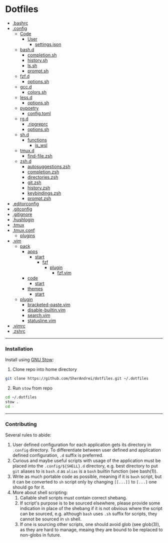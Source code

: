 # Dotfiles

- [.bashrc](./.bashrc)
- [.config](./.config)
  - [Code](./.config/Code)
    - [User](./.config/Code/User)
      - [settings.json](./.config/Code/User/settings.json)
  - [bash.d](./.config/bash.d)
    - [completion.sh](./.config/bash.d/completion.sh)
    - [history.sh](./.config/bash.d/history.sh)
    - [ls.sh](./.config/bash.d/ls.sh)
    - [prompt.sh](./.config/bash.d/prompt.sh)
  - [fzf.d](./.config/fzf.d)
    - [options.sh](./.config/fzf.d/options.sh)
  - [gcc.d](./.config/gcc.d)
    - [colors.sh](./.config/gcc.d/colors.sh)
  - [less.d](./.config/less.d)
    - [options.sh](./.config/less.d/options.sh)
  - [pypoetry](./.config/pypoetry)
    - [config.toml](./.config/pypoetry/config.toml)
  - [rg.d](./.config/rg.d)
    - [.ripgreprc](./.config/rg.d/.ripgreprc)
    - [options.sh](./.config/rg.d/options.sh)
  - [sh.d](./.config/sh.d)
    - [functions](./.config/sh.d/functions)
      - [is_wsl](./.config/sh.d/functions/is_wsl)
  - [tmux.d](./.config/tmux.d)
    - [find-file.zsh](./.config/tmux.d/find-file.zsh)
  - [zsh.d](./.config/zsh.d)
    - [autosuggestions.zsh](./.config/zsh.d/autosuggestions.zsh)
    - [completion.zsh](./.config/zsh.d/completion.zsh)
    - [directories.zsh](./.config/zsh.d/directories.zsh)
    - [git.zsh](./.config/zsh.d/git.zsh)
    - [history.zsh](./.config/zsh.d/history.zsh)
    - [keybindings.zsh](./.config/zsh.d/keybindings.zsh)
    - [prompt.zsh](./.config/zsh.d/prompt.zsh)
- [.editorconfig](./.editorconfig)
- [.gitconfig](./.gitconfig)
- [.gitignore](./.gitignore)
- [.hushlogin](./.hushlogin)
- [.tmux](./.tmux)
- [.tmux.conf](./.tmux.conf)
  - [plugins](./.tmux/plugins)
- [.vim](./.vim)
  - [pack](./.vim/pack)
    - [apps](./.vim/pack/apps)
      - [start](./.vim/pack/apps/start)
        - [fzf](./.vim/pack/apps/start/fzf)
          - [plugin](./.vim/pack/apps/start/fzf/plugin)
            - [fzf.vim](./.vim/pack/apps/start/fzf/plugin/fzf.vim)
    - [code](./.vim/pack/code)
      - [start](./.vim/pack/code/start)
    - [themes](./.vim/pack/themes)
      - [start](./.vim/pack/themes/start)
  - [plugin](./.vim/plugin)
    - [bracketed-paste.vim](./.vim/plugin/bracketed-paste.vim)
    - [disable-builtin.vim](./.vim/plugin/disable-builtin.vim)
    - [search.vim](./.vim/plugin/search.vim)
    - [statusline.vim](./.vim/plugin/statusline.vim)
- [.vimrc](./.vimrc)
- [.zshrc](./.zshrc)
---

### Installation

Install using [GNU Stow](https://www.gnu.org/software/stow/):
1. Clone repo into home directory
  ```bash
  git clone https://github.com/SherAndrei/dotfiles.git ~/.dotfiles
  ```
2. Run `stow` from repo
  ```bash
  cd ~/.dotfiles
  stow .
  cd -
  ```

---

### Contributing

Several rules to abide:
1. User defined configuration for each application gets its directory in `.config` directory. To differentiate between user defined and application defined configuration, `.d` suffix is preferred.
1. Curious and maybe useful scripts with usage of the application must be placed into the `.config/${SHELL}.d` directory, e.g. best directory to put `git` aliases to is `bash.d` as `alias` is a `bash` builtin function (see bash(1)).
1. Write as much portable code as possible, meaning if it is `bash` script, but it can be converted to `sh` script only by changing `[[...]]` to `[...]` one should go for it.
1. More about shell scripting:
	1. Callable shell scripts must contain correct shebang.
	1. If script's purpose is to be sourced elsewhere, please provide some indication in place of the shebang if it is not obvious where the script can be sourced, e.g. although `bash` uses `.sh` suffix for scripts, they cannot be sourced in `sh` shell.
	1. If one is sourcing other scripts, one should avoid glob (see glob(3)), as they are hard to manage, meaing they are bound to be replaced to non-globs in future.
